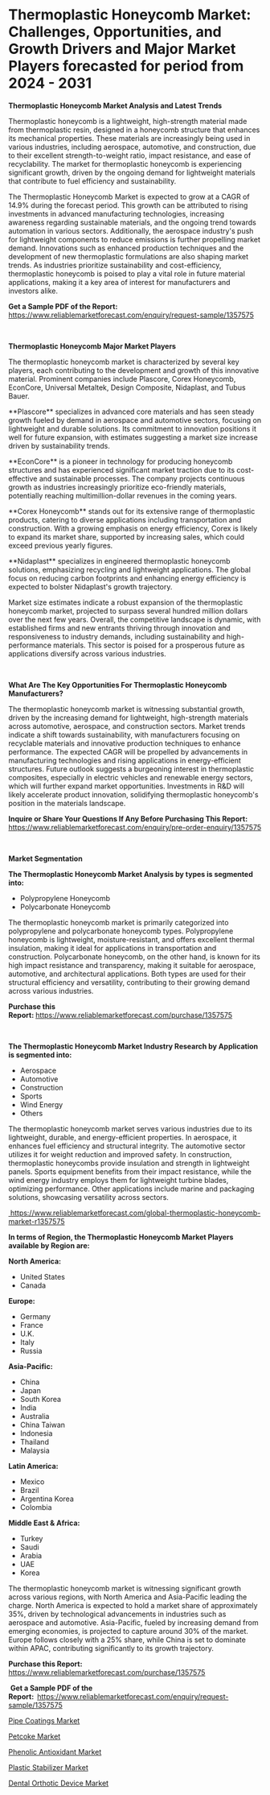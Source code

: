 <p><h1>Thermoplastic Honeycomb Market: Challenges, Opportunities, and Growth Drivers and Major Market Players forecasted for period from 2024 - 2031</h1></p><p><strong>Thermoplastic Honeycomb Market Analysis and Latest Trends</strong></p>
<p><p>Thermoplastic honeycomb is a lightweight, high-strength material made from thermoplastic resin, designed in a honeycomb structure that enhances its mechanical properties. These materials are increasingly being used in various industries, including aerospace, automotive, and construction, due to their excellent strength-to-weight ratio, impact resistance, and ease of recyclability. The market for thermoplastic honeycomb is experiencing significant growth, driven by the ongoing demand for lightweight materials that contribute to fuel efficiency and sustainability.</p><p>The Thermoplastic Honeycomb Market is expected to grow at a CAGR of 14.9% during the forecast period. This growth can be attributed to rising investments in advanced manufacturing technologies, increasing awareness regarding sustainable materials, and the ongoing trend towards automation in various sectors. Additionally, the aerospace industry's push for lightweight components to reduce emissions is further propelling market demand. Innovations such as enhanced production techniques and the development of new thermoplastic formulations are also shaping market trends. As industries prioritize sustainability and cost-efficiency, thermoplastic honeycomb is poised to play a vital role in future material applications, making it a key area of interest for manufacturers and investors alike.</p></p>
<p><strong>Get a Sample PDF of the Report:&nbsp;</strong> <a href="https://www.reliablemarketforecast.com/enquiry/request-sample/1357575?utm_campaign=1130&utm_medium=2&utm_source=Github&utm_content=ia&utm_term=07112024&utm_id=thermoplastic-honeycomb">https://www.reliablemarketforecast.com/enquiry/request-sample/1357575</a></p>
<p>&nbsp;</p>
<p><strong>Thermoplastic Honeycomb Major Market Players</strong></p>
<p><p>The thermoplastic honeycomb market is characterized by several key players, each contributing to the development and growth of this innovative material. Prominent companies include Plascore, Corex Honeycomb, EconCore, Universal Metaltek, Design Composite, Nidaplast, and Tubus Bauer.</p><p>**Plascore** specializes in advanced core materials and has seen steady growth fueled by demand in aerospace and automotive sectors, focusing on lightweight and durable solutions. Its commitment to innovation positions it well for future expansion, with estimates suggesting a market size increase driven by sustainability trends.</p><p>**EconCore** is a pioneer in technology for producing honeycomb structures and has experienced significant market traction due to its cost-effective and sustainable processes. The company projects continuous growth as industries increasingly prioritize eco-friendly materials, potentially reaching multimillion-dollar revenues in the coming years.</p><p>**Corex Honeycomb** stands out for its extensive range of thermoplastic products, catering to diverse applications including transportation and construction. With a growing emphasis on energy efficiency, Corex is likely to expand its market share, supported by increasing sales, which could exceed previous yearly figures.</p><p>**Nidaplast** specializes in engineered thermoplastic honeycomb solutions, emphasizing recycling and lightweight applications. The global focus on reducing carbon footprints and enhancing energy efficiency is expected to bolster Nidaplast's growth trajectory.</p><p>Market size estimates indicate a robust expansion of the thermoplastic honeycomb market, projected to surpass several hundred million dollars over the next few years. Overall, the competitive landscape is dynamic, with established firms and new entrants thriving through innovation and responsiveness to industry demands, including sustainability and high-performance materials. This sector is poised for a prosperous future as applications diversify across various industries.</p></p>
<p>&nbsp;</p>
<p><strong>What Are The Key Opportunities For Thermoplastic Honeycomb Manufacturers?</strong></p>
<p><p>The thermoplastic honeycomb market is witnessing substantial growth, driven by the increasing demand for lightweight, high-strength materials across automotive, aerospace, and construction sectors. Market trends indicate a shift towards sustainability, with manufacturers focusing on recyclable materials and innovative production techniques to enhance performance. The expected CAGR will be propelled by advancements in manufacturing technologies and rising applications in energy-efficient structures. Future outlook suggests a burgeoning interest in thermoplastic composites, especially in electric vehicles and renewable energy sectors, which will further expand market opportunities. Investments in R&D will likely accelerate product innovation, solidifying thermoplastic honeycomb's position in the materials landscape.</p></p>
<p><strong>Inquire or Share Your Questions If Any Before Purchasing This Report:</strong> <a href="https://www.reliablemarketforecast.com/enquiry/pre-order-enquiry/1357575?utm_campaign=1130&utm_medium=2&utm_source=Github&utm_content=ia&utm_term=07112024&utm_id=thermoplastic-honeycomb">https://www.reliablemarketforecast.com/enquiry/pre-order-enquiry/1357575</a></p>
<p>&nbsp;</p>
<p><strong>Market Segmentation</strong></p>
<p><strong>The Thermoplastic Honeycomb Market Analysis by types is segmented into:</strong></p>
<p><ul><li>Polypropylene Honeycomb</li><li>Polycarbonate Honeycomb</li></ul></p>
<p><p>The thermoplastic honeycomb market is primarily categorized into polypropylene and polycarbonate honeycomb types. Polypropylene honeycomb is lightweight, moisture-resistant, and offers excellent thermal insulation, making it ideal for applications in transportation and construction. Polycarbonate honeycomb, on the other hand, is known for its high impact resistance and transparency, making it suitable for aerospace, automotive, and architectural applications. Both types are used for their structural efficiency and versatility, contributing to their growing demand across various industries.</p></p>
<p><strong>Purchase this Report:&nbsp;</strong><a href="https://www.reliablemarketforecast.com/purchase/1357575?utm_campaign=1130&utm_medium=2&utm_source=Github&utm_content=ia&utm_term=07112024&utm_id=thermoplastic-honeycomb">https://www.reliablemarketforecast.com/purchase/1357575</a></p>
<p>&nbsp;</p>
<p><strong>The Thermoplastic Honeycomb Market Industry Research by Application is segmented into:</strong></p>
<p><ul><li>Aerospace</li><li>Automotive</li><li>Construction</li><li>Sports</li><li>Wind Energy</li><li>Others</li></ul></p>
<p><p>The thermoplastic honeycomb market serves various industries due to its lightweight, durable, and energy-efficient properties. In aerospace, it enhances fuel efficiency and structural integrity. The automotive sector utilizes it for weight reduction and improved safety. In construction, thermoplastic honeycombs provide insulation and strength in lightweight panels. Sports equipment benefits from their impact resistance, while the wind energy industry employs them for lightweight turbine blades, optimizing performance. Other applications include marine and packaging solutions, showcasing versatility across sectors.</p></p>
<p><a href="https://www.reliablemarketforecast.com/global-thermoplastic-honeycomb-market-r1357575?utm_campaign=1130&utm_medium=2&utm_source=Github&utm_content=ia&utm_term=07112024&utm_id=thermoplastic-honeycomb">&nbsp;https://www.reliablemarketforecast.com/global-thermoplastic-honeycomb-market-r1357575</a></p>
<p><strong>In terms of Region, the Thermoplastic Honeycomb Market Players available by Region are:</strong></p>
<p>
    <p> <strong> North America: </strong>
        <ul>
            <li>United States</li>
            <li>Canada</li>
        </ul>
        </p> 
    <p> <strong> Europe: </strong>
        <ul>
            <li>Germany</li>
            <li>France</li>
            <li>U.K.</li>
            <li>Italy</li>
            <li>Russia</li>
        </ul>
        </p> 
    <p> <strong> Asia-Pacific: </strong>
        <ul>
            <li>China</li>
            <li>Japan</li>
            <li>South Korea</li>
            <li>India</li>
            <li>Australia</li>
            <li>China Taiwan</li>
            <li>Indonesia</li>
            <li>Thailand</li>
            <li>Malaysia</li>
        </ul>
        </p> 
    <p> <strong> Latin America: </strong>
        <ul>
            <li>Mexico</li>
            <li>Brazil</li>
            <li>Argentina Korea</li>
            <li>Colombia</li>
        </ul>
        </p> 
    <p> <strong> Middle East & Africa: </strong>
        <ul>
            <li>Turkey</li>
            <li>Saudi</li>
            <li>Arabia</li>
            <li>UAE</li>
            <li>Korea</li>
        </ul>
    </p>
    </p>
<p><p>The thermoplastic honeycomb market is witnessing significant growth across various regions, with North America and Asia-Pacific leading the charge. North America is expected to hold a market share of approximately 35%, driven by technological advancements in industries such as aerospace and automotive. Asia-Pacific, fueled by increasing demand from emerging economies, is projected to capture around 30% of the market. Europe follows closely with a 25% share, while China is set to dominate within APAC, contributing significantly to its growth trajectory.</p></p>
<p><strong>Purchase this Report: </strong><a href="https://www.reliablemarketforecast.com/purchase/1357575?utm_campaign=1130&utm_medium=2&utm_source=Github&utm_content=ia&utm_term=07112024&utm_id=thermoplastic-honeycomb">https://www.reliablemarketforecast.com/purchase/1357575</a></p>
<p>&nbsp;<strong>Get a Sample PDF of the Report:&nbsp;&nbsp;</strong><a href="https://www.reliablemarketforecast.com/enquiry/request-sample/1357575?utm_campaign=1130&utm_medium=2&utm_source=Github&utm_content=ia&utm_term=07112024&utm_id=thermoplastic-honeycomb">https://www.reliablemarketforecast.com/enquiry/request-sample/1357575</a></p>
<p><strong></strong></p>
<p><p><a href="https://github.com/loanv6asmitty/Market-Research-Report-List-1/blob/main/pipe-coatings-market.md?utm_campaign=1130&utm_medium=2&utm_source=Github&utm_content=ia&utm_term=07112024&utm_id=thermoplastic-honeycomb">Pipe Coatings Market</a></p><p><a href="https://github.com/hentonwytandusyl0/Market-Research-Report-List-1/blob/main/petcoke-market.md?utm_campaign=1130&utm_medium=2&utm_source=Github&utm_content=ia&utm_term=07112024&utm_id=thermoplastic-honeycomb">Petcoke Market</a></p><p><a href="https://github.com/janeengrenong0/Market-Research-Report-List-1/blob/main/phenolic-antioxidant-market.md?utm_campaign=1130&utm_medium=2&utm_source=Github&utm_content=ia&utm_term=07112024&utm_id=thermoplastic-honeycomb">Phenolic Antioxidant Market</a></p><p><a href="https://github.com/juliaficg7n3/Market-Research-Report-List-1/blob/main/plastic-stabilizer-market.md?utm_campaign=1130&utm_medium=2&utm_source=Github&utm_content=ia&utm_term=07112024&utm_id=thermoplastic-honeycomb">Plastic Stabilizer Market</a></p><p><a href="https://issuu.com/reportprime-2/docs/dental-orthotic-device-market-size-_fa6be0e384509e?utm_campaign=1130&utm_medium=2&utm_source=Github&utm_content=ia&utm_term=07112024&utm_id=thermoplastic-honeycomb">Dental Orthotic Device Market</a></p></p>